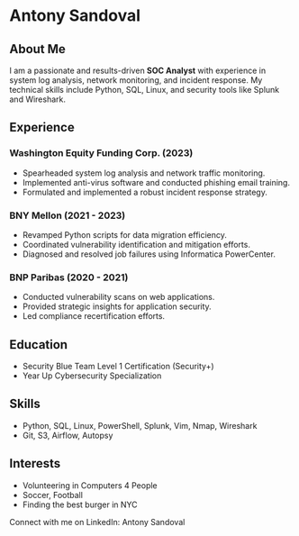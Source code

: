 # Antony Sandoval

## About Me
I am a passionate and results-driven **SOC Analyst** with experience in system log analysis, network monitoring, and incident response. My technical skills include Python, SQL, Linux, and security tools like Splunk and Wireshark.

## Experience
### Washington Equity Funding Corp. (2023)
- Spearheaded system log analysis and network traffic monitoring.
- Implemented anti-virus software and conducted phishing email training.
- Formulated and implemented a robust incident response strategy.

### BNY Mellon (2021 - 2023)
- Revamped Python scripts for data migration efficiency.
- Coordinated vulnerability identification and mitigation efforts.
- Diagnosed and resolved job failures using Informatica PowerCenter.

### BNP Paribas (2020 - 2021)
- Conducted vulnerability scans on web applications.
- Provided strategic insights for application security.
- Led compliance recertification efforts.

## Education
- Security Blue Team Level 1 Certification (Security+)
- Year Up Cybersecurity Specialization

## Skills
- Python, SQL, Linux, PowerShell, Splunk, Vim, Nmap, Wireshark
- Git, S3, Airflow, Autopsy

## Interests
- Volunteering in Computers 4 People
- Soccer, Football
- Finding the best burger in NYC

Connect with me on LinkedIn: Antony Sandoval
